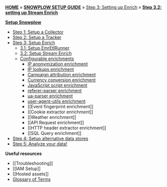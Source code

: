 [**HOME**](Home) » [**SNOWPLOW SETUP GUIDE**](Setting-up-Snowplow) » [Step 3: Setting up Enrich](Setting-up-enrich) » [**Step 3.2: setting up Stream Enrich**](Setting-up-Stream-Enrich)

[**Setup Snowplow**](Setting-up-Snowplow)  

- [Step 1: Setup a Collector](setting-up-a-collector)  
- [Step 2: Setup a Tracker](setting-up-a-tracker)  
- [Step 3: Setup Enrich](setting-up-enrich)  
  - [3.1: Setup EmrEtlRunner](setting-up-EmrEtlrunner)
  - [3.2: Setup Stream Enrich](setting-up-stream-enrich)
  - [Configurable enrichments](Configurable-enrichments)
    - [IP anonymization enrichment](IP-anonymization-enrichment)
    - [IP lookups enrichment](IP-lookups-enrichment)
    - [Campaign attribution enrichment](campaign-attribution-enrichment)
    - [Currency conversion enrichment](currency-conversion-enrichment)
    - [JavaScript script enrichment](JavaScript-script-enrichment)
    - [referer-parser enrichment](referer-parser-enrichment)
    - [ua-parser enrichment](ua-parser-enrichment)
    - [user-agent-utils enrichment](user-agent-utils-enrichment)
    - [[Event fingerprint enrichment]]
    - [[Cookie extractor enrichment]]
    - [[Weather enrichment]]
    - [[API Request enrichment]]
    - [[HTTP header extractor enrichment]]
    - [[SQL Query enrichment]]
- [Step 4: Setup alternative data stores](setting-up-alternative-data-stores)  
- [Step 5: Analyze your data!](Getting-started-analyzing-Snowplow-data)  

**Useful resources**  

- [[Troubleshooting]]  
- [[IAM Setup]]   
- [[Hosted assets]]  
- [Glossary of Terms](Glossary)
